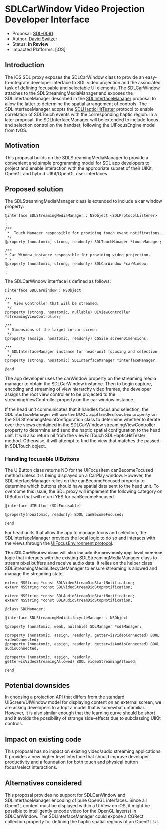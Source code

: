 # SDLCarWindow Video Projection Developer Interface

* Proposal: [SDL-0091](0091-SDLScreen-SDLWindow-Projection.md)
* Author: [David Switzer](https://github.com/davidswi)
* Status: **In Review**
* Impacted Platforms: [iOS]

## Introduction

The iOS SDL proxy exposes the SDLCarWindow class to provide an easy-to-integrate developer interface to SDL video projection and the associated task of defining focusable and selectable UI elements. The SDLCarWindow attaches to the SDLStreamingMediaManager and exposes the SDLInterfaceManager described in the [SDLInterfaceManager](https://github.com/smartdevicelink/sdl_evolution/blob/master/proposals/0081-SDLInterfaceManager.md) proposal to allow the latter to determine the spatial arrangement of controls. The SDLInterfaceManager adopts the [SDLHapticHitTester](https://github.com/smartdevicelink/sdl_evolution/issues/270) protocol to enable correlation of SDLTouch events with the corresponding haptic region. In a later proposal, the SDLInterfaceManager will be extended to include focus and selection control on the handset, following the UIFocusEngine model from tvOS.

## Motivation

This proposal builds on the SDLStreamingMediaManager to provide a convenient and simple programming model for SDL app developers to project and enable interaction with the appropriate subset of their UIKit, OpenGL and hybrid UIKit/OpenGL user interfaces.

## Proposed solution

The SDLStreamingMediaManager class is extended to include a car window property:

```objc  
@interface SDLStreamingMediaManager : NSObject <SDLProtocolListener>
:
:
/**
 *  Touch Manager responsible for providing touch event notifications.
 */
@property (nonatomic, strong, readonly) SDLTouchManager *touchManager;

/**
* Car Window instance responsible for providing video projection.
* /
@property (nonatomic, strong, readonly) SDLCarWindow *carWindow;
:
:
```
The SDLCarWindow interface is defined as follows:

```objc
@interface SDLCarWindow : NSObject

/**
 *  View Controller that will be streamed.
 */
@property (strong, nonatomic, nullable) UIViewController *streamingViewController;

/**
 * Dimensions of the target in-car screen
 */
@property (assign, nonatomic, readonly) CGSize screenDimensions;

/**
 * SDLInterfaceManager instance for head-unit focusing and selection
 */
@property (strong, nonatomic) SDLInterfaceManager *interfaceManager;

@end
```
 
The app developer uses the carWindow property on the streaming media manager to obtain the SDLCarWindow instance. Then to begin capture, encoding and streaming of view hierarchy video frames, the developer assigns the root view controller to be projected to the streamingViewController property on the car window instance.

If the head unit communicates that it handles focus and selection, the SDLInterfaceManager will use the BOOL appHandlesTouches property on the SDLStreamingMediaConfiguration class to determine whether to iterate over the views contained in the SDLCarWindow streamingViewController property to determine and send the haptic spatial configuration to the head unit. It will also return nil from the viewForTouch SDLHapticHitTester method. Otherwise, it will attempt to find the view that matches the passed-in SDLTouch object.

### Handling focusable UIButtons
The UIButton class returns NO for the UIFocusItem canBecomeFocused method unless it is being displayed on a CarPlay window. However, the SDLInterfaceManager relies on the canBecomeFocused property to determine which buttons should have spatial data sent to the head unit. To overcome this issue, the SDL proxy will implement the following category on UIButton that will return YES for canBecomeFocused.

```objc
@interface UIButton (SDLFocusable)

@property(nonatomic, readonly) BOOL canBecomeFocused;

@end
```

For head units that allow the app to manage focus and selection, the SDLInterfaceManager provides the local logic to do so and interacts with the views through the [UIFocusEnvironment protocol](https://developer.apple.com/documentation/uikit/uifocusenvironment).
 
The SDLCarWindow class will also include the previously app-level common logic that interacts with the existing SDLStreamingMediaManager class to stream pixel buffers and receive audio data. It relies on the helper class SDLStreamingMediaLifecycleManager to ensure streaming is allowed and manage the streaming state.

```objc
extern NSString *const SDLVideoStreamDidStartNotification;
extern NSString *const SDLVideoStreamDidStopNotification;

extern NSString *const SDLAudioStreamDidStartNotification;
extern NSString *const SDLAudioStreamDidStopNotification;

@class SDLManager;

@interface SDLStreamingMediaLifecycleManager : NSObject

@property (nonatomic, weak, nullable) SDLManager *sdlManager;

@property (nonatomic, assign, readonly, getter=isVideoConnected) BOOL videoConnected;
@property (nonatomic, assign, readonly, getter=isAudioConnected) BOOL audioConnected;

@property (nonatomic, assign, readonly, getter=isVideoStreamingAllowed) BOOL videoStreamingAllowed;

@end
```

## Potential downsides

In choosing a projection API that differs from the standard UIScreen/UIWindow model for displaying content on an external screen, we are asking developers to adopt a model that is somewhat unfamiliar. However, it is also similar enough that the learning curve should be short and it avoids the possibility of strange side-effects due to subclassing UIKit controls.

## Impact on existing code

This proposal has no impact on existing video/audio streaming applications. It provides a new higher level interface that should improve developer productivity and a foundation for both touch and physical button focus/select interactions.

## Alternatives considered

This proposal provides no support for SDLCarWindow and SDLInterfaceManager encoding of pure OpenGL interfaces. Since all OpenGL content must be displayed within a UIView on iOS, it might be possible to intelligently encode video for the OpenGL layer(s) in SDLCarWindow. The SDLInterfaceManager could expose a CGRect collection property for defining the haptic spatial regions of an OpenGL UI.

